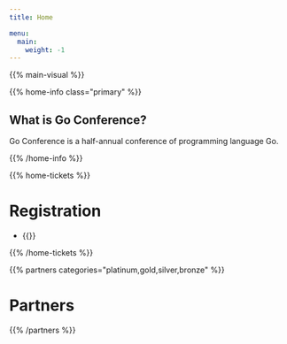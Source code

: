 ```yaml
---
title: Home

menu:
  main:
    weight: -1
---
```


{{% main-visual %}}

{{% home-info class="primary" %}}

## What is Go Conference?

Go Conference is a half-annual conference of programming language Go.

{{% /home-info %}}

<!--
{{<cfp starts="2021-10-04"
       ends="2021-12-06"
       url="https://www.papercall.io/gocon-2022-spring">}}
-->

<!--
{{% home-speakers %}}
## Speakers

{{< button-link label="See all speakers"
                url="./speakers"
                icon="right" >}}

{{% button-link label="Ask the speakers"
url="https://app.sli.do/event/xchxcoal/"
icon="right" %}}

{{% /home-speakers %}}
-->


{{% home-tickets %}}
# Registration

<ul>
<li>{{<ticket name="Sessions"
           starts="2022-03-01"
           ends="2022-04-23"
           price="0 JPY"
           url="https://gocon.connpass.com/event/212162/">}}
</li>
</ul>

{{% /home-tickets %}}

{{% partners categories="platinum,gold,silver,bronze" %}}
# Partners
{{% /partners %}}

<div style="text-align: center; margin-bottom: 20px;">

<!--
## For partners
If your company wants to sponsor, show the following slides:

{{% button-link label="See Sponsorship plans"
                url="https://drive.google.com/file/d/1mRSVLny6WQTl0DvRvXuOm3Nlathlu_Wi/view?usp=sharing"
                icon="link" %}}
</div>

<div style="text-align: center; margin-bottom: 20px;">

You can subscribe to our mailing list for the latest information about our sponsorship plans.

To subscribe, please visit <u>[this URL](https://groups.google.com/a/gocon.jp/g/news)</u>.

If you have any questions about the Sponsorship Plan, please contact us using the form at the link below.

{{% button-link label="Contact us"
                url="https://docs.google.com/forms/d/e/1FAIpQLSfnREi6RD203lYXjXNU5GotQl7Qu2OBmhNxbNRJWhj1KSDQEw/viewform?usp=pp_url"
                icon="link" %}}

</div>
-->
